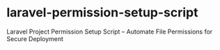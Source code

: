 # laravel-permission-setup-script
Laravel Project Permission Setup Script – Automate File Permissions for Secure Deployment
